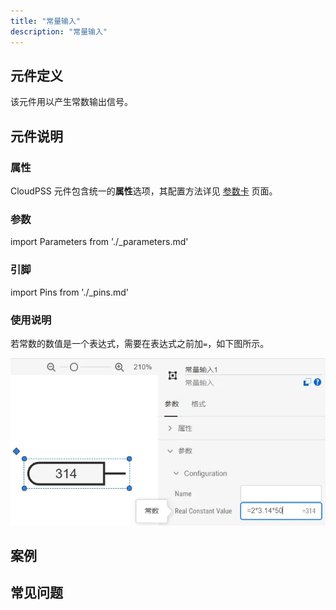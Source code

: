 ```yaml
---
title: "常量输入"
description: "常量输入"
---
```


## 元件定义

该元件用以产生常数输出信号。

## 元件说明

### 属性

CloudPSS 元件包含统一的**属性**选项，其配置方法详见 [参数卡](docs/documents/software/10-xstudio/20-simstudio/40-workbench/20-function-zone/30-design-tab/30-param-panel/index.md) 页面。

### 参数

import Parameters from './_parameters.md'

<Parameters/>

### 引脚

import Pins from './_pins.md'

<Pins/>

### 使用说明

若常数的数值是一个表达式，需要在表达式之前加`=`，如下图所示。 

![设置常数为表达式](./设置常数为表达式.png)  

## 案例

## 常见问题
